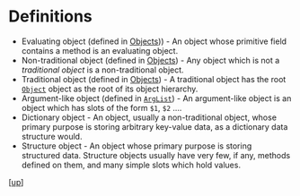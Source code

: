 
# Definitions

 * Evaluating object (defined in [Objects](../i_syntax_and_semantics/ch3_object.md#objects))) -
   An object whose primitive field contains a method is an evaluating
   object.
 * Non-traditional object (defined
   in [Objects](../i_syntax_and_semantics/ch3_object.md#objects)) -
   Any object which is not a *traditional object* is a non-traditional
   object.
 * Traditional object (defined
   in [Objects](../i_syntax_and_semantics/ch3_object.md#objects)) - A
   traditional object has the
   root [`Object`](../ii_standard_library/object.md) object as the root of its object hierarchy.
 * Argument-like object (defined
   in [`ArgList`](../ii_standard_library/arglist.md#arglist-fillwith)) -
   An argument-like object is an object which has slots of the form
   `$1`, `$2` ....
 * Dictionary object - An object, usually a non-traditional object,
   whose primary purpose is storing arbitrary key-value data, as a
   dictionary data structure would.
 * Structure object - An object whose primary purpose is storing
   structured data. Structure objects usually have very few, if any,
   methods defined on them, and many simple slots which hold values.

[[up](.)]
